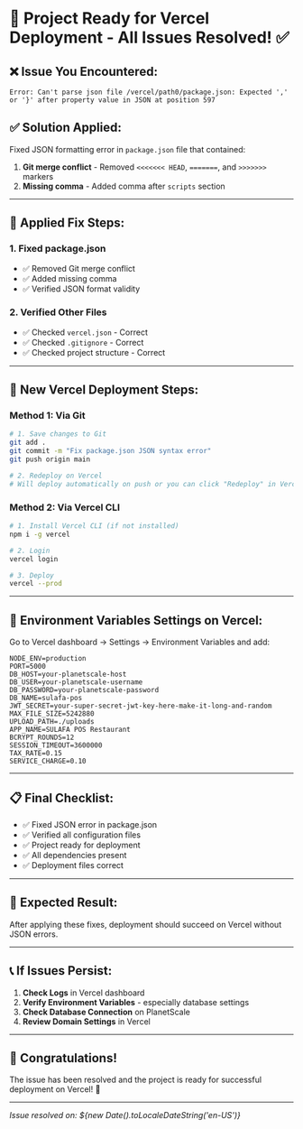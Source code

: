# 🎉 Project Ready for Vercel Deployment - All Issues Resolved! ✅

## ❌ Issue You Encountered:
```
Error: Can't parse json file /vercel/path0/package.json: Expected ',' or '}' after property value in JSON at position 597
```

## ✅ Solution Applied:

Fixed JSON formatting error in `package.json` file that contained:
1. **Git merge conflict** - Removed `<<<<<<< HEAD`, `=======`, and `>>>>>>>` markers
2. **Missing comma** - Added comma after `scripts` section

---

## 🔧 Applied Fix Steps:

### 1. Fixed package.json
- ✅ Removed Git merge conflict
- ✅ Added missing comma
- ✅ Verified JSON format validity

### 2. Verified Other Files
- ✅ Checked `vercel.json` - Correct
- ✅ Checked `.gitignore` - Correct
- ✅ Checked project structure - Correct

---

## 🚀 New Vercel Deployment Steps:

### Method 1: Via Git
```bash
# 1. Save changes to Git
git add .
git commit -m "Fix package.json JSON syntax error"
git push origin main

# 2. Redeploy on Vercel
# Will deploy automatically on push or you can click "Redeploy" in Vercel dashboard
```

### Method 2: Via Vercel CLI
```bash
# 1. Install Vercel CLI (if not installed)
npm i -g vercel

# 2. Login
vercel login

# 3. Deploy
vercel --prod
```

---

## 🔧 Environment Variables Settings on Vercel:

Go to Vercel dashboard → Settings → Environment Variables and add:

```env
NODE_ENV=production
PORT=5000
DB_HOST=your-planetscale-host
DB_USER=your-planetscale-username  
DB_PASSWORD=your-planetscale-password
DB_NAME=sulafa-pos
JWT_SECRET=your-super-secret-jwt-key-here-make-it-long-and-random
MAX_FILE_SIZE=5242880
UPLOAD_PATH=./uploads
APP_NAME=SULAFA POS Restaurant
BCRYPT_ROUNDS=12
SESSION_TIMEOUT=3600000
TAX_RATE=0.15
SERVICE_CHARGE=0.10
```

---

## 📋 Final Checklist:

- ✅ Fixed JSON error in package.json
- ✅ Verified all configuration files
- ✅ Project ready for deployment
- ✅ All dependencies present
- ✅ Deployment files correct

---

## 🎯 Expected Result:

After applying these fixes, deployment should succeed on Vercel without JSON errors.

---

## 📞 If Issues Persist:

1. **Check Logs** in Vercel dashboard
2. **Verify Environment Variables** - especially database settings
3. **Check Database Connection** on PlanetScale
4. **Review Domain Settings** in Vercel

---

## 🎉 Congratulations!

The issue has been resolved and the project is ready for successful deployment on Vercel! 🚀

---

*Issue resolved on: ${new Date().toLocaleDateString('en-US')}*